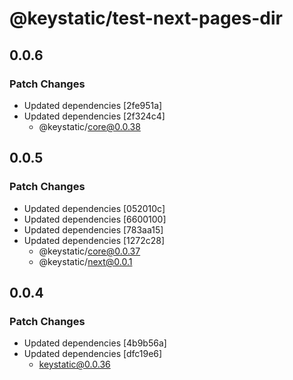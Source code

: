 # @keystatic/test-next-pages-dir

## 0.0.6

### Patch Changes

- Updated dependencies [2fe951a]
- Updated dependencies [2f324c4]
  - @keystatic/core@0.0.38

## 0.0.5

### Patch Changes

- Updated dependencies [052010c]
- Updated dependencies [6600100]
- Updated dependencies [783aa15]
- Updated dependencies [1272c28]
  - @keystatic/core@0.0.37
  - @keystatic/next@0.0.1

## 0.0.4

### Patch Changes

- Updated dependencies [4b9b56a]
- Updated dependencies [dfc19e6]
  - keystatic@0.0.36
